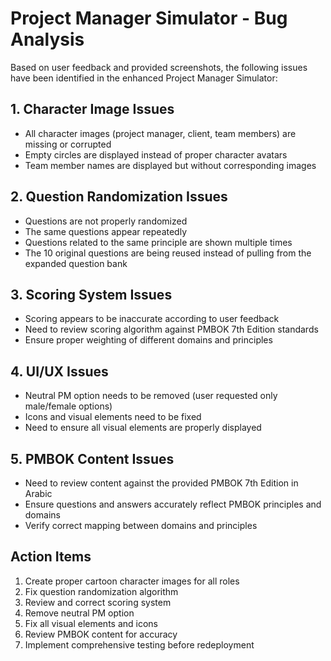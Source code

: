 # Project Manager Simulator - Bug Analysis

Based on user feedback and provided screenshots, the following issues have been identified in the enhanced Project Manager Simulator:

## 1. Character Image Issues
- All character images (project manager, client, team members) are missing or corrupted
- Empty circles are displayed instead of proper character avatars
- Team member names are displayed but without corresponding images

## 2. Question Randomization Issues
- Questions are not properly randomized
- The same questions appear repeatedly
- Questions related to the same principle are shown multiple times
- The 10 original questions are being reused instead of pulling from the expanded question bank

## 3. Scoring System Issues
- Scoring appears to be inaccurate according to user feedback
- Need to review scoring algorithm against PMBOK 7th Edition standards
- Ensure proper weighting of different domains and principles

## 4. UI/UX Issues
- Neutral PM option needs to be removed (user requested only male/female options)
- Icons and visual elements need to be fixed
- Need to ensure all visual elements are properly displayed

## 5. PMBOK Content Issues
- Need to review content against the provided PMBOK 7th Edition in Arabic
- Ensure questions and answers accurately reflect PMBOK principles and domains
- Verify correct mapping between domains and principles

## Action Items
1. Create proper cartoon character images for all roles
2. Fix question randomization algorithm
3. Review and correct scoring system
4. Remove neutral PM option
5. Fix all visual elements and icons
6. Review PMBOK content for accuracy
7. Implement comprehensive testing before redeployment

